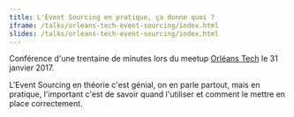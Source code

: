 ```yaml
---
title: L'Event Sourcing en pratique, ça donne quoi ?
iframe: /talks/orleans-tech-event-sourcing/index.html
slides: /talks/orleans-tech-event-sourcing/index.html
---
```


Conférence d'une trentaine de minutes lors du meetup [Orléans Tech](https://orleans-tech.com/) le 31 janvier 2017.

L'Event Sourcing en théorie c'est génial, on en parle partout, mais en pratique, l'important c'est de savoir quand l'utiliser et comment le mettre en place correctement.

